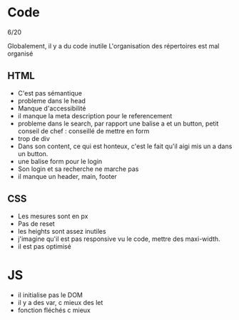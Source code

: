 # Code

6/20

Globalement, il y a du code inutile
L'organisation des répertoires est mal organisé 


## HTML

- C'est pas sémantique
- probleme dans le head
- Manque d'accessibilité
- il manque la meta description pour le referencement 
- probleme dans le search, par rapport une balise a et un button, petit conseil de chef : conseillé de mettre en form
- trop de div
- Dans son content, ce qui est honteux, c'est le fait qu'il aigi mis un a dans un button.
- une balise form pour le login
- Son login et sa recherche ne marche pas
- il manque un header, main, footer

## CSS

- Les mesures sont en px
- Pas de reset
- les heights sont assez inutiles
- j'imagine qu'il est pas responsive vu le code, mettre des maxi-width.
- il est pas optimisé 
	

# JS

- il initialise pas le DOM
- il y a des var, c mieux des let
- fonction fléchés c mieux